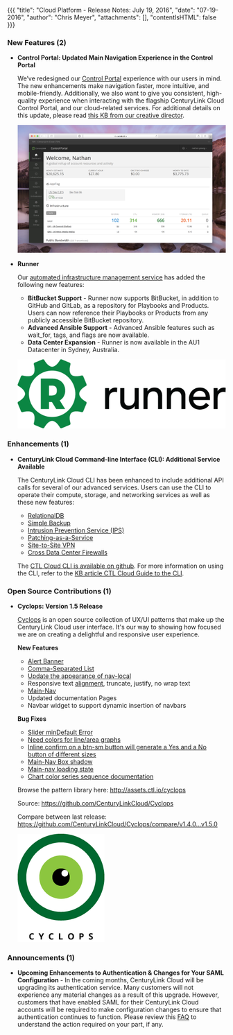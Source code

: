 {{{
"title": "Cloud Platform - Release Notes: July 19, 2016",
"date": "07-19-2016",
"author": "Chris Meyer",
"attachments": [],
"contentIsHTML": false
}}}

### New Features (2)
* __Control Portal: Updated Main Navigation Experience in the Control Portal__

	We’ve redesigned our [Control Portal](https://control.ctl.io) experience with our users in mind. The new enhancements make navigation faster, more intuitive, and mobile-friendly. Additionally, we also want to give you consistent, high-quality experience when interacting with the flagship CenturyLink Cloud Control Portal, and our cloud-related services. For additional details on this update, please read [this KB from our creative director](https://www.ctl.io/knowledge-base/general/control-portal-navigation-update/).<p>

	![Control UI Left Nav](../../images/2016-07-19_ReleaseNotes1.png)

* __Runner__

  Our [automated infrastructure management service](https://www.ctl.io/runner/) has added the following new features:
	- __BitBucket Support__ - Runner now supports BitBucket, in addition to GitHub and GitLab, as a repository for Playbooks and Products. Users can now reference their Playbooks or Products from any publicly accessible BitBucket repository.
	- __Advanced Ansible Support__ - Advanced Ansible features such as wait_for, tags, and flags are now available.
	- __Data Center Expansion__ - Runner is now available in the AU1 Datacenter in Sydney, Australia.<p>

  ![RunnerLogo](../../images/runner-logo-black-text.png)

### Enhancements (1)
* __CenturyLink Cloud Command-line Interface (CLI): Additional Service Available__

	The CenturyLink Cloud CLI has been enhanced to include additional API calls for several of our advanced services. Users can use the CLI to operate their compute, storage, and networking services as well as these new features:
  - [RelationalDB](https://www.ctl.io/relational-database/)
  - [Simple Backup](https://www.ctl.io/simple-backup-service/)
  - [Intrusion Prevention Service (IPS)](https://www.ctl.io/intrusion-prevention-service/)
  - [Patching-as-a-Service](https://www.ctl.io/knowledge-base/servers/patching-as-a-service/)
  - [Site-to-Site VPN](https://www.ctl.io/vpn/)
  - [Cross Data Center Firewalls](https://www.ctl.io/cloud-firewall/)<p>

  The [CTL Cloud CLI is available on github](https://github.com/CenturyLinkCloud/clc-go-cli/releases). For more information on using the CLI, refer to the [KB article CTL Cloud Guide to the CLI](https://www.ctl.io/knowledge-base/servers/centurylink-cloud-guide-to-cli/).

### Open Source Contributions (1)

* __Cyclops: Version 1.5 Release__

  [Cyclops](https://github.com/CenturyLinkCloud/Cyclops) is an open source collection of UX/UI patterns that make up the CenturyLink Cloud user interface. It's our way to showing how focused we are on creating a delightful and responsive user experience.

  __New Features__

  - [Alert Banner](http://assets.ctl.io/cyclops/1.5.0/components.html#alertBanner)
  - [Comma-Separated List](http://assets.ctl.io/cyclops/1.5.0/lists.html#comma)
  - [Update the appearance of nav-local](http://assets.ctl.io/cyclops/1.5.0/navigation.html#navLocal)
  - Responsive text [alignment](http://assets.ctl.io/cyclops/1.5.0/typography.html#alignment), truncate, justify, no wrap text
  - [Main-Nav](http://assets.ctl.io/cyclops/1.5.0/navigation.html#mainNav)
  - Updated documentation Pages
  - Navbar widget to support dynamic insertion of navbars<p>

  __Bug Fixes__

  - [Slider minDefault Error](https://github.com/CenturyLinkCloud/Cyclops/issues/38)
  - [Need colors for line/area graphs](https://github.com/CenturyLinkCloud/Cyclops/issues/39)
  - [Inline confirm on a btn-sm button will generate a Yes and a No button of different sizes]( https://github.com/CenturyLinkCloud/Cyclops/issues/48)
  - [Main-Nav Box shadow](https://github.com/CenturyLinkCloud/Cyclops/issues/50)
  - [Main-nav loading state](https://github.com/CenturyLinkCloud/Cyclops/issues/51)
  - [Chart color series sequence documentation](https://github.com/CenturyLinkCloud/Cyclops/issues/53)<p>

  Browse the pattern library here: http://assets.ctl.io/cyclops

	Source: https://github.com/CenturyLinkCloud/Cyclops

	Compare between last release: https://github.com/CenturyLinkCloud/Cyclops/compare/v1.4.0...v1.5.0

  ![Cyclops Logo](../../images/2016-02-02-cyclops_logo.png)


### Announcements (1)
* __Upcoming Enhancements to Authentication & Changes for Your SAML Configuration__ - In the coming months, CenturyLink Cloud will be upgrading its authentication service. Many customers will not experience any material changes as a result of this upgrade. However, customers that have enabled SAML for their CenturyLink Cloud accounts will be required to make configuration changes to ensure that authentication continues to function.  Please review this [FAQ](https://www.ctl.io/knowledge-base/support/authentication-updates-faq/)  to understand the action required on your part, if any.
